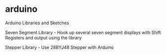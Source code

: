 arduino
=======

Arduino Libraries and Sketches

Seven Segment Library - Hook up several seven segment displays with Shift Registers and output using the library

Stepper Library - Use 28BYJ48 Stepper with Arduino

